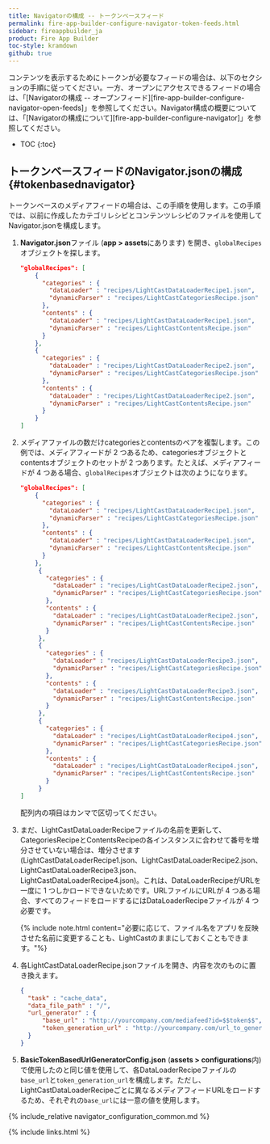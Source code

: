 ```yaml
---
title: Navigatorの構成 -- トークンベースフィード
permalink: fire-app-builder-configure-navigator-token-feeds.html
sidebar: fireappbuilder_ja
product: Fire App Builder
toc-style: kramdown
github: true
---
```


コンテンツを表示するためにトークンが必要なフィードの場合は、以下のセクションの手順に従ってください。一方、オープンにアクセスできるフィードの場合は、「[Navigatorの構成 -- オープンフィード][fire-app-builder-configure-navigator-open-feeds]」を参照してください。Navigator構成の概要については、「[Navigatorの構成について][fire-app-builder-configure-navigator]」を参照してください。

* TOC
{:toc}

## トークンベースフィードのNavigator.jsonの構成 {#tokenbasednavigator}

トークンベースのメディアフィードの場合は、この手順を使用します。この手順では、以前に作成したカテゴリレシピとコンテンツレシピのファイルを使用してNavigator.jsonを構成します。

1.  **Navigator.json**ファイル (**app > assets**にあります) を開き、`globalRecipes`オブジェクトを探します。

    ```json
    "globalRecipes": [
        {
          "categories" : {
            "dataLoader" : "recipes/LightCastDataLoaderRecipe1.json",
            "dynamicParser" : "recipes/LightCastCategoriesRecipe.json"
          },
          "contents" : {
            "dataLoader" : "recipes/LightCastDataLoaderRecipe1.json",
            "dynamicParser" : "recipes/LightCastContentsRecipe.json"
          }
        },
        {
          "categories" : {
            "dataLoader" : "recipes/LightCastDataLoaderRecipe2.json",
            "dynamicParser" : "recipes/LightCastCategoriesRecipe.json"
          },
          "contents" : {
            "dataLoader" : "recipes/LightCastDataLoaderRecipe2.json",
            "dynamicParser" : "recipes/LightCastContentsRecipe.json"
          }
        }
    ]
    ```

2.  メディアファイルの数だけcategoriesとcontentsのペアを複製します。この例では、メディアフィードが 2 つあるため、categoriesオブジェクトとcontentsオブジェクトのセットが 2 つあります。たとえば、メディアフィードが 4 つある場合、`globalRecipes`オブジェクトは次のようになります。

    ```json
    "globalRecipes": [
        {
          "categories" : {
            "dataLoader" : "recipes/LightCastDataLoaderRecipe1.json",
            "dynamicParser" : "recipes/LightCastCategoriesRecipe.json"
          },
          "contents" : {
            "dataLoader" : "recipes/LightCastDataLoaderRecipe1.json",
            "dynamicParser" : "recipes/LightCastContentsRecipe.json"
          }
        },
         {
           "categories" : {
             "dataLoader" : "recipes/LightCastDataLoaderRecipe2.json",
             "dynamicParser" : "recipes/LightCastCategoriesRecipe.json"
           },
           "contents" : {
             "dataLoader" : "recipes/LightCastDataLoaderRecipe2.json",
             "dynamicParser" : "recipes/LightCastContentsRecipe.json"
           }
         },
         {
           "categories" : {
             "dataLoader" : "recipes/LightCastDataLoaderRecipe3.json",
             "dynamicParser" : "recipes/LightCastCategoriesRecipe.json"
           },
           "contents" : {
             "dataLoader" : "recipes/LightCastDataLoaderRecipe3.json",
             "dynamicParser" : "recipes/LightCastContentsRecipe.json"
           }
         },
         {
           "categories" : {
             "dataLoader" : "recipes/LightCastDataLoaderRecipe4.json",
             "dynamicParser" : "recipes/LightCastCategoriesRecipe.json"
           },
           "contents" : {
             "dataLoader" : "recipes/LightCastDataLoaderRecipe4.json",
             "dynamicParser" : "recipes/LightCastContentsRecipe.json"
           }
         }
    ]
    ```

    配列内の項目はカンマで区切ってください。

3. まだ、LightCastDataLoaderRecipeファイルの名前を更新して、CategoriesRecipeとContentsRecipeの各インスタンスに合わせて番号を増分させていない場合は、増分させます (LightCastDataLoaderRecipe1.json、LightCastDataLoaderRecipe2.json、LightCastDataLoaderRecipe3.json、LightCastDataLoaderRecipe4.json)。これは、DataLoaderRecipeがURLを一度に 1 つしかロードできないためです。URLファイルにURLが 4 つある場合、すべてのフィードをロードするにはDataLoaderRecipeファイルが 4 つ必要です。

    {% include note.html content="必要に応じて、ファイル名をアプリを反映させた名前に変更することも、LightCastのままにしておくこともできます。"%}

5.  各LightCastDataLoaderRecipe.jsonファイルを開き、内容を次のものに置き換えます。

    ```json
    {
      "task" : "cache_data",
      "data_file_path" : "/",
      "url_generator" : {
          "base_url" : "http://yourcompany.com/mediafeed?id=$$token$$",
          "token_generation_url" : "http://yourcompany.com/url_to_generate_token"
      }
    }
    ```

6.  **BasicTokenBasedUrlGeneratorConfig.json** (**assets > configurations**内) で使用したのと同じ値を使用して、各DataLoaderRecipeファイルの`base_url`と`token_generation_url`を構成します。ただし、LightCastDataLoaderRecipeごとに異なるメディアフィードURLをロードするため、それぞれの`base_url`には一意の値を使用します。

{% include_relative navigator_configuration_common.md %}

{% include links.html %}
